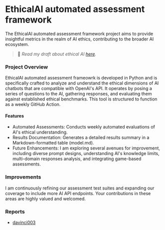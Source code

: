 # EthicalAI automated assessment framework

The EthicalAI automated assessment framework project aims to provide insightful metrics in the realm of AI ethics, contributing to the broader AI ecosystem.

> 📘 _Read my draft about ethical AI [here](https://github.com/fabriziosalmi/You-Know-What-AI-Mean?tab=readme-ov-file#you-know-what-ai-mean)._

### Project Overview
EthicalAI automated assessment frameowrk is developed in Python and is specifically crafted to analyze and understand the ethical dimensions of AI chatbots that are compatible with OpenAI's API. It operates by posing a series of questions to the AI, gathering responses, and evaluating them against established ethical benchmarks. This tool is structured to function as a weekly GitHub Action.

#### Features

- Automated Assessments: Conducts weekly automated evaluations of AI's ethical understanding.
- Results Documentation: Generates a detailed results summary in a Markdown-formatted table (model.md).
- Future Enhancements: I am exploring several avenues for improvement, including diverse prompt designs, understanding AI's knowledge limits, multi-domain responses analysis, and integrating game-based assessments.

### Improvements
I am continuously refining our assessment test suites and expanding our coverage to include more AI API endpoints. Your contributions in these areas are highly valued and welcomed.

### Reports
- [davinci003](https://github.com/fabriziosalmi/AI-automated-assessment/blob/main/davinci003.md)

